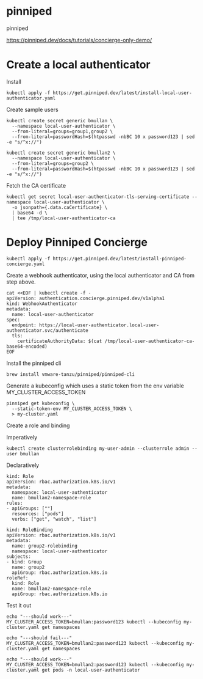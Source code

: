 # pinniped
pinniped

https://pinniped.dev/docs/tutorials/concierge-only-demo/

# Create a local authenticator

Install
```
kubectl apply -f https://get.pinniped.dev/latest/install-local-user-authenticator.yaml
```


Create sample users
```
kubectl create secret generic bmullan \
  --namespace local-user-authenticator \
  --from-literal=groups=group1,group2 \
  --from-literal=passwordHash=$(htpasswd -nbBC 10 x password123 | sed -e "s/^x://")

kubectl create secret generic bmullan2 \
  --namespace local-user-authenticator \
  --from-literal=groups=group2 \
  --from-literal=passwordHash=$(htpasswd -nbBC 10 x password123 | sed -e "s/^x://")
```
 
Fetch the CA certificate
```
kubectl get secret local-user-authenticator-tls-serving-certificate --namespace local-user-authenticator \
  -o jsonpath={.data.caCertificate} \
  | base64 -d \
  | tee /tmp/local-user-authenticator-ca
```

# Deploy Pinniped Concierge
```
kubectl apply -f https://get.pinniped.dev/latest/install-pinniped-concierge.yaml
```

Create a webhook authenticator, using the local authenticator and CA from step above.
```
cat <<EOF | kubectl create -f -
apiVersion: authentication.concierge.pinniped.dev/v1alpha1
kind: WebhookAuthenticator
metadata:
  name: local-user-authenticator
spec:
  endpoint: https://local-user-authenticator.local-user-authenticator.svc/authenticate
  tls:
    certificateAuthorityData: $(cat /tmp/local-user-authenticator-ca-base64-encoded)
EOF
```

Install the pinniped cli
```
brew install vmware-tanzu/pinniped/pinniped-cli
```

Generate a kubeconfig which uses a static token from the env variable MY_CLUSTER_ACCESS_TOKEN
```
pinniped get kubeconfig \
  --static-token-env MY_CLUSTER_ACCESS_TOKEN \
  > my-cluster.yaml
```

Create a role and binding

Imperatively
```
kubectl create clusterrolebinding my-user-admin --clusterrole admin --user bmullan
```

Declaratively

```
kind: Role
apiVersion: rbac.authorization.k8s.io/v1
metadata:
  namespace: local-user-authenticator
  name: bmullan2-namespace-role
rules:
- apiGroups: [""]
  resources: ["pods"]
  verbs: ["get", "watch", "list"]
```

```
kind: RoleBinding
apiVersion: rbac.authorization.k8s.io/v1
metadata:
  name: group2-rolebinding
  namespace: local-user-authenticator
subjects:
- kind: Group
  name: group2
  apiGroup: rbac.authorization.k8s.io
roleRef:
  kind: Role
  name: bmullan2-namespace-role
  apiGroup: rbac.authorization.k8s.io
```

Test it out
```
echo "---should work---"
MY_CLUSTER_ACCESS_TOKEN=bmullan:password123 kubectl --kubeconfig my-cluster.yaml get namespaces

echo "---should fail---"
MY_CLUSTER_ACCESS_TOKEN=bmullan2:password123 kubectl --kubeconfig my-cluster.yaml get namespaces

echo "---should work---"
MY_CLUSTER_ACCESS_TOKEN=bmullan2:password123 kubectl --kubeconfig my-cluster.yaml get pods -n local-user-authenticator

```




